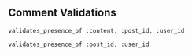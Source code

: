 ## Comment Validations

	validates_presence_of :content, :post_id, :user_id

	validates_presence_of :post_id, :user_id